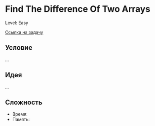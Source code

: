 # Find The Difference Of Two Arrays

Level: Easy

[Ссылка на задачу](https://leetcode.com/problems/find-the-difference-of-two-arrays/)

## Условие

...

## Идея

...

## Сложность

- Время:
- Память:
